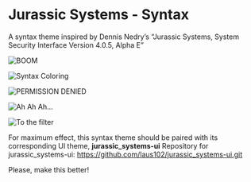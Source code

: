 # Jurassic Systems - Syntax

A syntax theme inspired by Dennis Nedry’s “Jurassic Systems, System Security Interface Version 4.0.5, Alpha E”

![BOOM](http://i.imgur.com/PPxNzh8.png)

![Syntax Coloring](http://i.imgur.com/cGPYxjV.png "Note: Using jurassic_systems-ui")

![PERMISSION DENIED](http://i.imgur.com/tlYKG9i.png)

![Ah Ah Ah...](http://i.imgur.com/nEtiuCm.png)

![To the filter](http://i.imgur.com/tEcpv11.png)

For maximum effect, this syntax theme should be paired with its corresponding UI theme, **jurassic_systems-ui**
Repository for jurassic_systems-ui: https://github.com/laus102/jurassic_systems-ui.git

Please, make this better!  
